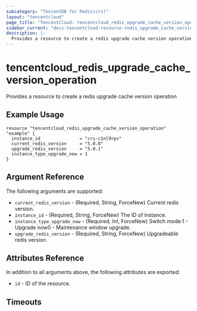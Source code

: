 ```yaml
---
subcategory: "TencentDB for Redis(crs)"
layout: "tencentcloud"
page_title: "TencentCloud: tencentcloud_redis_upgrade_cache_version_operation"
sidebar_current: "docs-tencentcloud-resource-redis_upgrade_cache_version_operation"
description: |-
  Provides a resource to create a redis upgrade cache version operation
---
```


# tencentcloud_redis_upgrade_cache_version_operation

Provides a resource to create a redis upgrade cache version operation

## Example Usage

```hcl
resource "tencentcloud_redis_upgrade_cache_version_operation" "example" {
  instance_id               = "crs-c1nl9rpv"
  current_redis_version     = "5.0.0"
  upgrade_redis_version     = "5.0.1"
  instance_type_upgrade_now = 1
}
```

## Argument Reference

The following arguments are supported:

* `current_redis_version` - (Required, String, ForceNew) Current redis version.
* `instance_id` - (Required, String, ForceNew) The ID of instance.
* `instance_type_upgrade_now` - (Required, Int, ForceNew) Switch mode:1 - Upgrade now0 - Maintenance window upgrade.
* `upgrade_redis_version` - (Required, String, ForceNew) Upgradeable redis version.

## Attributes Reference

In addition to all arguments above, the following attributes are exported:

* `id` - ID of the resource.



## Timeouts

<no value>


